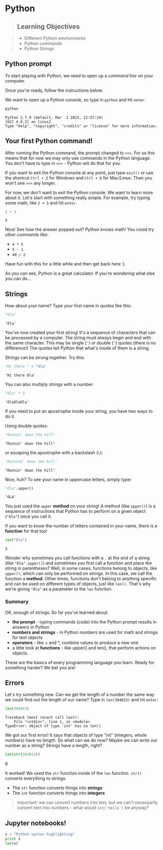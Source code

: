 # Python

> ## Learning Objectives

> * Different Python environments
> * Python commands
> * Python Strings

## Python prompt





To start playing with Python, we need to open up a *command line* on your computer. 

Once you're ready, follow the instructions below.

We want to open up a Python console, so type in `python` and hit `enter`.

```python
python
```

```
Python 2.7.9 (default, Mar  1 2015, 12:57:24)
[GCC 4.9.2] on linux2
Type "help", "copyright", "credits" or "license" for more information.
```

## Your first Python command!

After running the Python command, the prompt changed to `>>>`. For us this means that for now we may only use commands in the Python language. You don't have to type in `>>>` - Python will do that for you.

If you want to exit the Python console at any point, just type `exit()` or use the shortcut `Ctrl + Z` for Windows and `Ctrl + D` for Mac/Linux. Then you won't see `>>>` any longer.

For now, we don't want to exit the Python console. We want to learn more about it. Let's start with something really simple. For example, try typing some math, like `2 + 3` and hit `enter`.

```python
2 + 3
```
```
5
```

Nice! See how the answer popped out? Python knows math! You could try other commands like:
- `4 * 5`
- `5 - 1`
- `40 / 2`

Have fun with this for a little while and then get back here :).

As you can see, Python is a great calculator. If you're wondering what else you can do...

## Strings

How about your name? Type your first name in quotes like this:

```python
"Ola"
```
    'Ola'

You've now created your first string! It's a sequence of characters that can be processed by a computer. The string must always begin and end with the same character. This may be single (`'`) or double (`"`) quotes (there is no difference!) The quotes tell Python that what's inside of them is a string.

Strings can be strung together. Try this:

```python
"Hi there " + "Ola"
```
```
'Hi there Ola'
```

You can also multiply strings with a number:

```python
"Ola" * 3
```
```
'OlaOlaOla'
```
If you need to put an apostrophe inside your string, you have two ways to do it.

Using double quotes:

```python
"Runnin' down the hill"
```
```
"Runnin' down the hill"
```

or escaping the apostrophe with a backslash (`\`):

```python
'Runnin\' down the hill'
```
```
"Runnin' down the hill"
```

Nice, huh? To see your name in uppercase letters, simply type:

```python
"Ola".upper()
```
```
'OLA'
```

You just used the `upper` __method__ on your string! A method (like `upper()`) is a sequence of instructions that Python has to perform on a given object (`"Ola"`) once you call it.

If you want to know the number of letters contained in your name, there is a __function__ for that too!

```python
len("Ola")
```
```
3
```
Wonder why sometimes you call functions with a `.` at the end of a string (like `"Ola".upper()`) and sometimes you first call a function and place the string in parentheses? Well, in some cases, functions belong to objects, like `upper()`, which can only be performed on strings. In this case, we call the function a __method__. Other times, functions don't belong to anything specific and can be used on different types of objects, just like `len()`. That's why we're giving `"Ola"` as a parameter to the `len` function.

### Summary

OK, enough of strings. So far you've learned about:

- __the prompt__ - typing commands (code) into the Python prompt results in answers in Python
- __numbers and strings__ - in Python numbers are used for math and strings for text objects
- __operators__ - like + and \*, combine values to produce a new one
- a little look at __functions__ - like upper() and len(), that perform actions on objects.

These are the basics of every programming language you learn. Ready for something harder? We bet you are!

## Errors

Let's try something new. Can we get the length of a number the same way we could find out the length of our name? Type in `len(304023)` and hit `enter`:

```python
len(304023)
```    
```
Traceback (most recent call last):
    File "<stdin>", line 1, in <module>
TypeError: object of type 'int' has no len()
```
We got our first error! It says that objects of type "int" (integers, whole numbers) have no length. So what can we do now? Maybe we can write our number as a string? Strings have a length, right?

```Python
len(str(304023))
```
6

It worked! We used the `str` function inside of the `len` function. `str()` converts everything to strings.

- The `str` function converts things into __strings__
- The `int` function converts things into __integers__

> Important: we can convert numbers into text, but we can't necessarily convert text into numbers - what would `int('hello')` be anyway?


## Jupyter notebooks!

```python
s = "Python syntax highlighting"
print s
len(x)
```